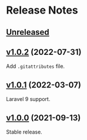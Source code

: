 # Release Notes

## [Unreleased]

## [v1.0.2] (2022-07-31)

Add `.gitattributes` file.

## [v1.0.1] (2022-03-07)

Laravel 9 support.

## [v1.0.0] (2021-09-13)

Stable release.


[Unreleased]: https://github.com/Kerigard/laravel-mix-token/compare/v1.0.2...master
[v1.0.0]: https://github.com/Kerigard/laravel-mix-token/compare/310347047074dc78e9fb2dbf497261748af62baa...v1.0.0
[v1.0.1]: https://github.com/Kerigard/laravel-mix-token/compare/v1.0.0...v1.0.1
[v1.0.2]: https://github.com/Kerigard/laravel-mix-token/compare/v1.0.1...v1.0.2
